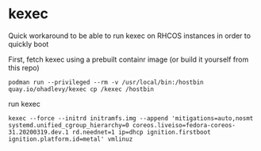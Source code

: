 # kexec

Quick workaround to be able to run kexec on RHCOS instances in order to quickly boot

First, fetch kexec using a prebuilt containr image (or build it yourself from this repo)
```
podman run --privileged --rm -v /usr/local/bin:/hostbin  quay.io/ohadlevy/kexec cp /kexec /hostbin 
```

run kexec

```
kexec --force --initrd initramfs.img --append 'mitigations=auto,nosmt systemd.unified_cgroup_hierarchy=0 coreos.liveiso=fedora-coreos-31.20200319.dev.1 rd.neednet=1 ip=dhcp ignition.firstboot ignition.platform.id=metal' vmlinuz
```
